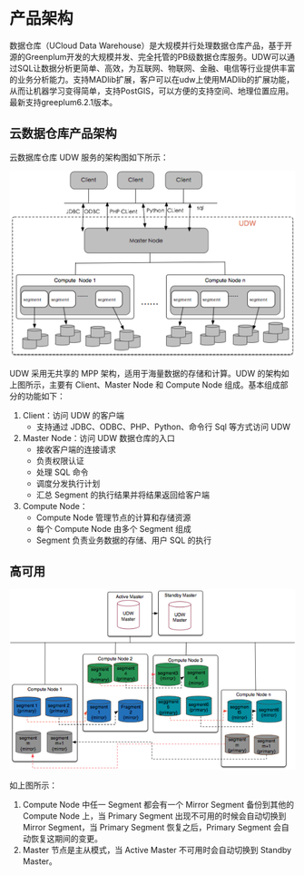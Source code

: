 # 产品架构
   数据仓库（UCloud Data Warehouse）是大规模并行处理数据仓库产品，基于开源的Greenplum开发的大规模并发、完全托管的PB级数据仓库服务。UDW可以通过SQL让数据分析更简单、高效，为互联网、物联网、金融、电信等行业提供丰富的业务分析能力。支持MADlib扩展，客户可以在udw上使用MADlib的扩展功能，从而让机器学习变得简单，支持PostGIS，可以方便的支持空间、地理位置应用。最新支持greeplum6.2.1版本。


## 云数据仓库产品架构

云数据库仓库 UDW 服务的架构图如下所示：

![image](/images/architecture1.png)

UDW 采用无共享的 MPP 架构，适用于海量数据的存储和计算。UDW 的架构如上图所示，主要有 Client、Master Node 和 Compute Node 组成。基本组成部分的功能如下：

1. Client：访问 UDW 的客户端
    * 支持通过 JDBC、ODBC、PHP、Python、命令行 Sql 等方式访问 UDW
2. Master Node：访问 UDW 数据仓库的入口
    * 接收客户端的连接请求
    * 负责权限认证
    * 处理 SQL 命令
    * 调度分发执行计划
    * 汇总 Segment 的执行结果并将结果返回给客户端
3. Compute Node：
    * Compute Node 管理节点的计算和存储资源
    * 每个 Compute Node 由多个 Segment 组成
    * Segment 负责业务数据的存储、用户 SQL 的执行

## 高可用

![image](/images/architecture2.png)

如上图所示：

1. Compute Node 中任一 Segment 都会有一个 Mirror Segment 备份到其他的 Compute Node 上，当 Primary Segment 出现不可用的时候会自动切换到 Mirror Segment，当 Primary Segment 恢复之后，Primary Segment 会自动恢复这期间的变更。
2. Master 节点是主从模式，当 Active Master 不可用时会自动切换到 Standby Master。
